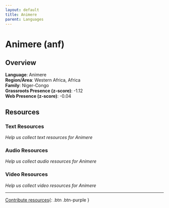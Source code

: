 ```yaml
---
layout: default
title: Animere
parent: Languages
---
```


# Animere (anf)

## Overview

**Language**: Animere  
**Region/Area**: Western Africa, Africa  
**Family**: Niger-Congo  
**Grassroots Presence (z-score)**: -1.12  
**Web Presence (z-score)**: -0.04  

## Resources

### Text Resources
*Help us collect text resources for Animere*

### Audio Resources
*Help us collect audio resources for Animere*

### Video Resources
*Help us collect video resources for Animere*

---

[Contribute resources](https://forms.office.com/e/1SfLJx3u1r){: .btn .btn-purple }
